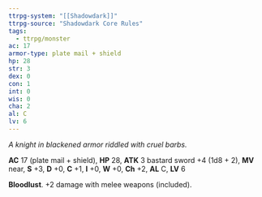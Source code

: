 ```yaml
---
ttrpg-system: "[[Shadowdark]]"
ttrpg-source: "Shadowdark Core Rules"
tags:
  - ttrpg/monster
ac: 17
armor-type: plate mail + shield
hp: 28
str: 3
dex: 0
con: 1
int: 0
wis: 0
cha: 2
al: C
lv: 6
---
```


_A knight in blackened armor riddled with cruel barbs._

**AC** 17 (plate mail + shield), **HP** 28, **ATK** 3 bastard sword +4 (1d8 + 2), **MV** near, **S** +3, **D** +0, **C** +1, **I** +0, **W** +0, **Ch** +2, **AL** C, **LV** 6

**Bloodlust**. +2 damage with melee weapons (included).

